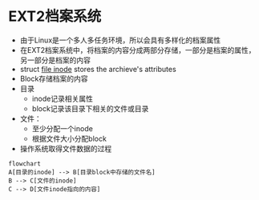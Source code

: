 # EXT2档案系统

- 由于Linux是一个多人多任务环境，所以会具有多样化的档案属性
- 在EXT2档案系统中，将档案的内容分成两部分存储，一部分是档案的属性，另一部分是档案的内容
- struct [file inode](linux-file-inode.md) stores the archieve's attributes
- Block存储档案的内容
- 目录
  - inode记录相关属性
  - block记录该目录下相关的文件或目录
- 文件：
  - 至少分配一个inode
  - 根据文件大小分配block
- 操作系统取得文件数据的过程

```mermaid
flowchart
A[目录的inode] --> B[目录block中存储的文件名]
B --> C[文件的inode]
C --> D[文件inode指向的内容]

```
